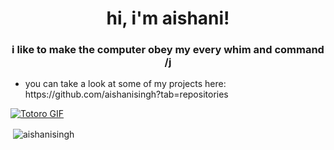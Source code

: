 <h1 align = "center">hi, i'm aishani!</h1>
<h3 align="center">i like to make the computer obey my every whim and command /j</h3>
<ul>
  <li> you can take a look at some of my projects here: https://github.com/aishanisingh?tab=repositories</li>
  </ul>

<a href="www.google.com">
  <img src="https://thumbs.gfycat.com/AccomplishedFriendlyDunnart-max-1mb.gif" alt="Totoro GIF" class = "center">
</a>



<p>&nbsp;<img align="center" src="https://github-readme-stats.vercel.app/api?username=aishanisingh&show_icons=true&locale=en" alt="aishanisingh" /></p>
